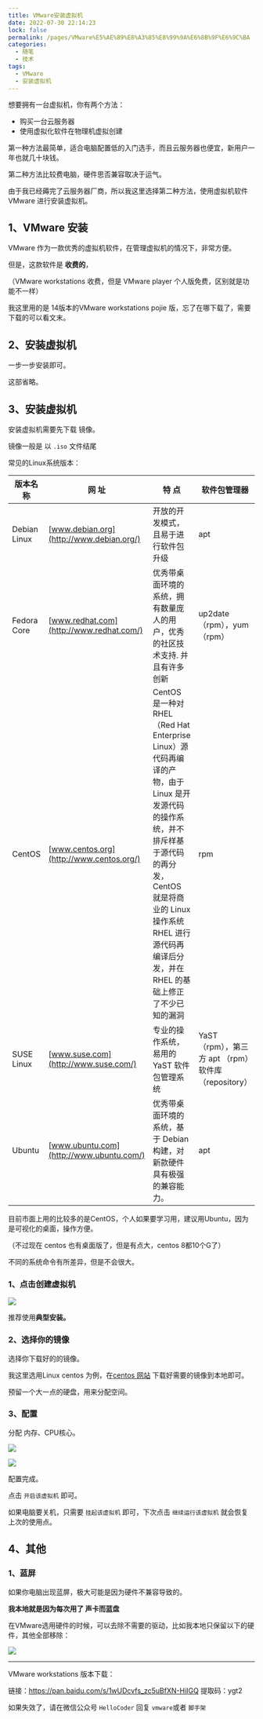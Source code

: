 ```yaml
---
title: VMware安装虚拟机
date: 2022-07-30 22:14:23
lock: false
permalink: /pages/VMware%E5%AE%89%E8%A3%85%E8%99%9A%E6%8B%9F%E6%9C%BA
categories:
  - 随笔
  - 技术
tags:
  - VMware
  - 安装虚拟机
---
```

想要拥有一台虚拟机，你有两个方法：

- 购买一台云服务器
- 使用虚拟化软件在物理机虚拟创建



第一种方法最简单，适合电脑配置低的入门选手，而且云服务器也便宜，新用户一年也就几十块钱。



第二种方法比较费电脑，硬件思否兼容取决于运气。



由于我已经薅完了云服务器厂商，所以我这里选择第二种方法，使用虚拟机软件 VMware 进行安装虚拟机。

## 1、VMware 安装

VMware 作为一款优秀的虚拟机软件，在管理虚拟机的情况下，非常方便。

但是，这款软件是 **收费的**，

（VMware workstations 收费，但是 VMware player 个人版免费，区别就是功能不一样）



我这里用的是 14版本的VMware workstations pojie 版，忘了在哪下载了，需要下载的可以看文末。

## 2、安装虚拟机

一步一步安装即可。

这部省略。



## 3、安装虚拟机

安装虚拟机需要先下载 镜像。

镜像一般是 以 `.iso` 文件结尾



常见的Linux系统版本：

| 版本名称     | 网 址                                    | 特 点                                                        | 软件包管理器                                        |
| ------------ | ---------------------------------------- | ------------------------------------------------------------ | --------------------------------------------------- |
| Debian Linux | [www.debian.org](http://www.debian.org/) | 开放的开发模式，且易于进行软件包升级                         | apt                                                 |
| Fedora Core  | [www.redhat.com](http://www.redhat.com/) | 优秀带桌面环境的系统，拥有数量庞人的用户，优秀的社区技术支持. 并且有许多创新 | up2date（rpm），yum （rpm）                         |
| CentOS       | [www.centos.org](http://www.centos.org/) | CentOS 是一种对 RHEL（Red Hat Enterprise Linux）源代码再编译的产物，由于 Linux 是开发源代码的操作系统，并不排斥样基于源代码的再分发，CentOS 就是将商业的 Linux 操作系统 RHEL 进行源代码再编译后分发，并在 RHEL 的基础上修正了不少已知的漏洞 | rpm                                                 |
| SUSE Linux   | [www.suse.com](http://www.suse.com/)     | 专业的操作系统，易用的 YaST 软件包管理系统                   | YaST（rpm），第三方 apt （rpm）软件库（repository） |
| Ubuntu       | [www.ubuntu.com](http://www.ubuntu.com/) | 优秀带桌面环境的系统，基于 Debian 构建，对新款硬件具有极强的兼容能力。 | apt                                                 |



目前市面上用的比较多的是CentOS，个人如果要学习用，建议用Ubuntu，因为是可视化的桌面，操作方便。

（不过现在 centos 也有桌面版了，但是有点大，centos 8都10个G了）

不同的系统命令有所差异，但是不会很大。



### 1、点击创建虚拟机

![](https://cdn.staticaly.com/gh/DogerRain/image@main/2022/img-202207/image-20220731184357797.png)

推荐使用**典型安装。**

### 2、选择你的镜像

选择你下载好的的镜像。



我这里选用Linux centos 为例，在[centos 网站]( https://www.centos.org/download) 下载好需要的镜像到本地即可。



预留一个大一点的硬盘，用来分配空间。



### 3、配置

分配 内存、CPU核心。

![](https://cdn.staticaly.com/gh/DogerRain/image@main/2022/img-202207/image-20220731185758135.png)

![](https://cdn.staticaly.com/gh/DogerRain/image@main/2022/img-202207/image-20220731192034921.png)

配置完成。

点击 `开启该虚拟机` 即可。

如果电脑要关机，只需要 `挂起该虚拟机` 即可，下次点击 `继续运行该虚拟机` 就会恢复上次的使用点。



## 4、其他

### 1、蓝屏

如果你电脑出现蓝屏，极大可能是因为硬件不兼容导致的。

**我本地就是因为每次用了 声卡而蓝盘**



在VMware选用硬件的时候，可以去除不需要的驱动，比如我本地只保留以下的硬件，其他全部移除：

![](https://cdn.staticaly.com/gh/DogerRain/image@main/2022/img-202207/image-20220731113640300.png)

 

---

VMware workstations 版本下载：

链接：https://pan.baidu.com/s/1wUDcvfs_zc5uBfXN-HiIGQ 
提取码：ygt2



如果失效了，请在微信公众号 `HelloCoder` 回复 `vmware`或者 `脚手架`

